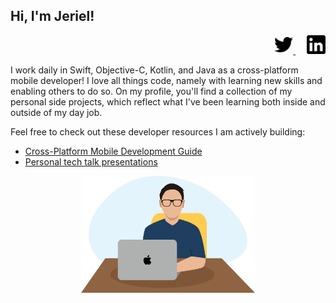 ## Hi, I'm Jeriel!

<p align="right">
    <a href="https://twitter.com/jerielng">
        <img src="https://github.com/jerielng/jerielng/blob/master/Assets/twitter.png" width="30" height="30">
    </a>
    &emsp;
    <a href="https://www.linkedin.com/in/jerielng/">
        <img src="https://github.com/jerielng/jerielng/blob/master/Assets/linkedin.png" width="30" height="30" style="margin: 500;">
    </a>
</p>

I work daily in Swift, Objective-C, Kotlin, and Java as a cross-platform mobile developer! I love all things code, namely with learning new skills and enabling others to do so. On my profile, you'll find a collection of my personal side projects, which reflect what I've been learning both inside and outside of my day job.

Feel free to check out these developer resources I am actively building:
* [Cross-Platform Mobile Development Guide](https://github.com/jerielng/mobile-guide)
* [Personal tech talk presentations](https://github.com/jerielng/presentations)

<p align="center">
    <img src="https://github.com/jerielng/jerielng/blob/master/Assets/jeriel-portrait.png" width="55%" height="55%">    
</p>
